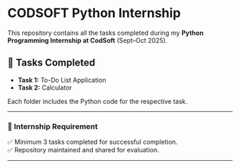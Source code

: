 # CODSOFT Python Internship

This repository contains all the tasks completed during my **Python Programming Internship at CodSoft** (Sept–Oct 2025).

## 📌 Tasks Completed
- **Task 1:** To-Do List Application
- **Task 2:** Calculator 

Each folder includes the Python code for the respective task.  

---

### 🎯 Internship Requirement
✅ Minimum 3 tasks completed for successful completion.  
✅ Repository maintained and shared for evaluation.  

---
